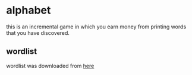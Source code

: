 # alphabet
this is an incremental game in which you earn money from printing words that you have discovered.

## wordlist
wordlist was downloaded from [here](https://www.wordgamedictionary.com/twl06/download/twl06.txt)